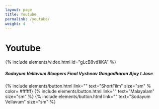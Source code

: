 ```yaml
---
layout: page
title: Youtube
permalink: /youtube/
weight: 4
---
```


# **Youtube**

{% include elements/video.html id="gLcB8vd1iKA" %}
##### Sodayum Vellavum Bloopers Final Vyshnav Gangadharan Ajay t Jose
{% include elements/button.html link="" text="ShortFilm" size="sm" % color= #ffffff}
{% include elements/button.html link="" text="Malayalam" size="sm" %}
{% include elements/button.html link="" text="Sodayum Vellavum" size="sm" %}
